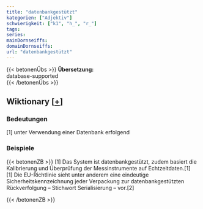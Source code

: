```yaml
---
title: "datenbankgestützt"
kategorien: ["Adjektiv"]
schwierigkeit: ["k1", "h_", "r_"]
tags:
series:
mainDornseiffs:
domainDornseiffs:
url: "datenbankgestützt"
---
```


{{< betonenÜbs >}}
**Übersetzung:**  
database-supported  
{{< /betonenÜbs >}}

## Wiktionary [[+](https://de.wiktionary.org/wiki/datenbankgestützt)]

### Bedeutungen
[1] unter Verwendung einer Datenbank erfolgend  

### Beispiele
{{< betonenZB >}}
[1] Das System ist datenbankgestützt, zudem basiert die Kalibrierung und Überprüfung der Messinstrumente auf Echtzeitdaten.[1]  
[1] Die EU-Richtlinie sieht unter anderem eine eindeutige Sicherheitskennzeichnung jeder Verpackung zur datenbankgestützten Rückverfolgung – Stichwort Serialisierung – vor.[2]  

{{< /betonenZB >}}

